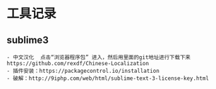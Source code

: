 # 工具记录 #

## sublime3 ##
    - 中文汉化  点击“浏览器程序包” 进入，然后用里面的git地址进行下载下来 https://github.com/rexdf/Chinese-Localization
    - 插件安装：https://packagecontrol.io/installation  
    - 破解：http://9iphp.com/web/html/sublime-text-3-license-key.html